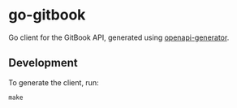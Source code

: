# go-gitbook

Go client for the GitBook API, generated using [openapi-generator](https://github.com/OpenAPITools/openapi-generator).

## Development

To generate the client, run:

```shell
make
```
